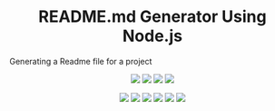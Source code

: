 
<h1 align="center">README.md Generator Using Node.js</h1>

Generating a Readme file for a project    
  
<p align="center">
    <img src="https://img.shields.io/github/repo-size/deeparkrish/README-generator" />
    <img src="https://img.shields.io/github/languages/top/deeparkrish/README-generator"  />
    <img src="https://img.shields.io/github/issues/deeparkrish/README-generator" />
    <img src="https://img.shields.io/github/last-commit/deeparkrish/README-generator" >
   
</p>
  
<p align="center">
    <img src="https://img.shields.io/badge/Javascript-yellow" />
    <img src="https://img.shields.io/badge/jQuery-blue"  />
    <img src="https://img.shields.io/badge/-node.js-green" />
    <img src="https://img.shields.io/badge/-inquirer-red" >
    <img src="https://img.shields.io/badge/-screencastify-lightgrey" />
    <img src="https://img.shields.io/badge/-json-orange" />
</p>


